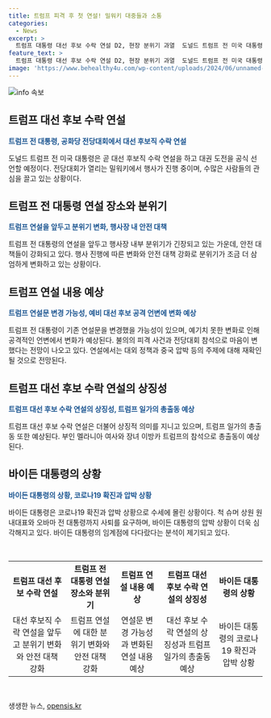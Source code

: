 ```yaml
---
title: 트럼프 피격 후 첫 연설! 밀워키 대중들과 소통
categories:
  - News
excerpt: >
  트럼프 대통령 대선 후보 수락 연설 D2, 현장 분위기 과열  도널드 트럼프 전 미국 대통령의 공화당 전당대회 연설을 앞두고 현장 분위기가 점점 뜨거워지고 있다. 이 곳에서는 대선 후보 수락 연설이 2시간 뒤에 시작될 예정이며, 트럼프 전 대통령의 측근들은 연설문이 기존과 달라졌다고 전했다. 또한, 바이든 대통령의 코로나19 확진과 사퇴 압박 등으로 현재 상황이 불안하며, 대선 레이스가 점점 뜨거워지고 있는 가운데 높은 관심이 집중되고 있다. (문의/제보: jebo23)
feature_text: >
  트럼프 대통령 대선 후보 수락 연설 D2, 현장 분위기 과열  도널드 트럼프 전 미국 대통령의 공화당 전당대회 연설을 앞두고 현장 분위기가 점점 뜨거워지고 있다. 이 곳에서는 대선 후보 수락 연설이 2시간 뒤에 시작될 예정이며, 트럼프 전 대통령의 측근들은 연설문이 기존과 달라졌다고 전했다. 또한, 바이든 대통령의 코로나19 확진과 사퇴 압박 등으로 현재 상황이 불안하며, 대선 레이스가 점점 뜨거워지고 있는 가운데 높은 관심이 집중되고 있다. (문의/제보: jebo23)
image: 'https://www.behealthy4u.com/wp-content/uploads/2024/06/unnamed-file.png'
---
```


<p><img src="https://www.behealthy4u.com/wp-content/uploads/2024/06/unnamed-file.png" alt="info 속보" /></p>

<h2 data-ke-size="size26">트럼프 대선 후보 수락 연설</h2>

<p data-ke-size="size16"><b><span style="color: #1a5490;">트럼프 전 대통령, 공화당 전당대회에서 대선 후보직 수락 연설</span></b></p>

<p>도널드 트럼프 전 미국 대통령은 곧 대선 후보직 수락 연설을 하고 대권 도전을 공식 선언할 예정이다. 전당대회가 열리는 밀워키에서 행사가 진행 중이며, 수많은 사람들의 관심을 끌고 있는 상황이다.</p>

<h2 data-ke-size="size26">트럼프 전 대통령 연설 장소와 분위기</h2>

<p data-ke-size="size16"><b><span style="color: #1a5490;">트럼프 연설을 앞두고 분위기 변화, 행사장 내 안전 대책</span></b></p>

<p>트럼프 전 대통령의 연설을 앞두고 행사장 내부 분위기가 긴장되고 있는 가운데, 안전 대책들이 강화되고 있다. 행사 진행에 따른 변화와  안전 대책 강화로 분위기가 조금 더 삼엄하게 변화하고 있는 상황이다.</p>

<h2 data-ke-size="size26">트럼프 연설 내용 예상</h2>

<p data-ke-size="size16"><b><span style="color: #1a5490;">트럼프 연설문 변경 가능성, 예비 대선 후보 공격 언변에 변화 예상</span></b></p>

<p>트럼프 전 대통령이 기존 연설문을 변경했을 가능성이 있으며, 예기치 못한 변화로 인해 공격적인 언변에서 변화가 예상된다. 불의의 피격 사건과 전당대회 참석으로 마음이 변했다는 전망이 나오고 있다. 연설에서는 대외 정책과 중국 압박 등의 주제에 대해 재확인될 것으로 전망된다.</p>

<h2 data-ke-size="size26">트럼프 대선 후보 수락 연설의 상징성</h2>

<p data-ke-size="size16"><b><span style="color: #1a5490;">트럼프 대선 후보 수락 연설의 상징성, 트럼프 일가의 총출동 예상</span></b></p>

<p>트럼프 대선 후보 수락 연설은 더불어 상징적 의미를 지니고 있으며, 트럼프 일가의 총출동 또한 예상된다. 부인 멜라니아 여사와 장녀 이방카 트럼프의 참석으로 총출동이 예상된다.</p>

<h2 data-ke-size="size26">바이든 대통령의 상황</h2>

<p data-ke-size="size16"><b><span style="color: #1a5490;">바이든 대통령의 상황, 코로나19 확진과 압박 상황</span></b></p>

<p>바이든 대통령은 코로나19 확진과 압박 상황으로 수세에 몰린 상황이다. 척 슈머 상원 원내대표와 오바마 전 대통령까지 사퇴를 요구하며, 바이든 대통령의 압박 상황이 더욱 심각해지고 있다. 바이든 대통령의 임계점에 다다랐다는 분석이 제기되고 있다.</p>

<p data-ke-size="size16">&nbsp;</p>

<table>
  <tbody>
    <tr>
      <td style="text-align: center; height: 17px;"><b>트럼프 대선 후보 수락 연설</b></td>
      <td style="text-align: center; height: 17px;"><b>트럼프 전 대통령 연설 장소와 분위기</b></td>
      <td style="text-align: center; height: 17px;"><b>트럼프 연설 내용 예상</b></td>
      <td style="text-align: center; height: 17px;"><b>트럼프 대선 후보 수락 연설의 상징성</b></td>
      <td style="text-align: center; height: 17px;"><b>바이든 대통령의 상황</b></td>
    </tr>
    <tr>
      <td style="text-align: center; height: 17px;">대선 후보직 수락 연설을 앞두고 분위기 변화와 안전 대책 강화</td>
      <td style="text-align: center; height: 17px;">트럼프 연설에 대한 분위기 변화와 안전 대책 강화</td>
      <td style="text-align: center; height: 17px;">연설문 변경 가능성과 변화된 연설 내용 예상</td>
      <td style="text-align: center; height: 17px;">대선 후보 수락 연설의 상징성과 트럼프 일가의 총출동 예상</td>
      <td style="text-align: center; height: 17px;">바이든 대통령의 코로나19 확진과 압박 상황</td>
    </tr>
  </tbody>
</table>

<p data-ke-size="size16">&nbsp;</p>
생생한 뉴스, <a href="https://opensis.kr" rel="dofollow">opensis.kr</a>


